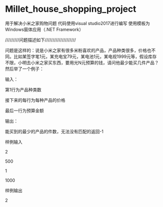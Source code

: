 # Millet_house_shopping_project
用于解决小米之家购物问题
代码使用visual studio2017进行编写
使用模板为Windows窗体应用（.NET Framework）

/////////问题描述如下////////////////////

问题是这样的：说是小米之家有很多米粉喜欢的产品，产品种类很多，价格也不同。比如某签字笔1元，某充电宝79元，某电池1元，某电视1999元等，假设库存不限，小明去小米之家买东西，要用光N元预算的钱，请问他最少能买几件产品？然后举了一个例子：

输入：

第1行为产品种类数

接下来的每行为每种产品的价格

最后一行为预算金额

输出：

能买到的最少的产品的件数，无法没有匹配的返回-1

样例输入

2

500

1

1000

样例输出

2
